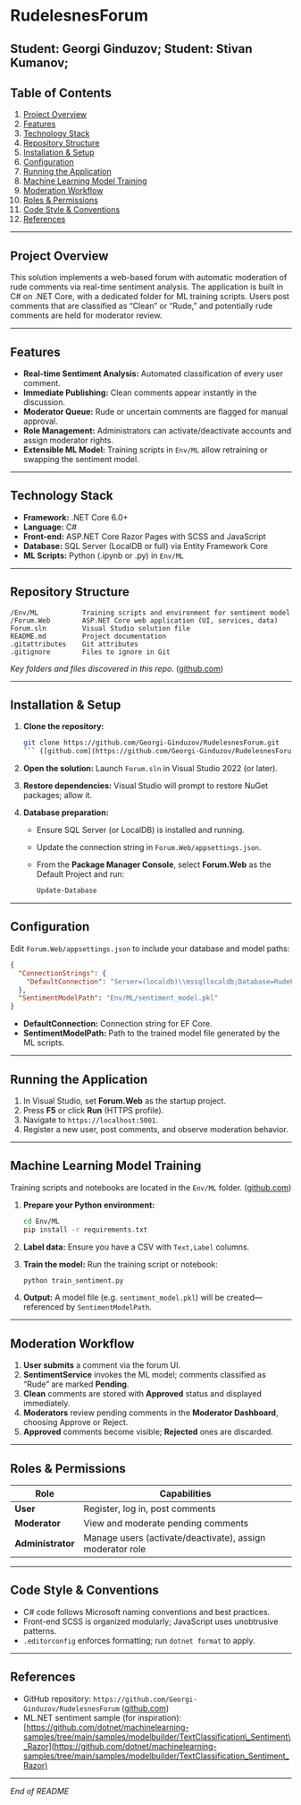 # RudelesnesForum
Student: Georgi Ginduzov; 
Student: Stivan Kumanov;
---

## Table of Contents

1. [Project Overview](#project-overview)
2. [Features](#features)
3. [Technology Stack](#technology-stack)
4. [Repository Structure](#repository-structure)
5. [Installation & Setup](#installation--setup)
6. [Configuration](#configuration)
7. [Running the Application](#running-the-application)
8. [Machine Learning Model Training](#machine-learning-model-training)
9. [Moderation Workflow](#moderation-workflow)
10. [Roles & Permissions](#roles--permissions)
11. [Code Style & Conventions](#code-style--conventions)
12. [References](#references)

---

## Project Overview

This solution implements a web-based forum with automatic moderation of rude comments via real-time sentiment analysis. The application is built in C# on .NET Core, with a dedicated folder for ML training scripts. Users post comments that are classified as “Clean” or “Rude,” and potentially rude comments are held for moderator review.

---

## Features

* **Real-time Sentiment Analysis:** Automated classification of every user comment.
* **Immediate Publishing:** Clean comments appear instantly in the discussion.
* **Moderator Queue:** Rude or uncertain comments are flagged for manual approval.
* **Role Management:** Administrators can activate/deactivate accounts and assign moderator rights.
* **Extensible ML Model:** Training scripts in `Env/ML` allow retraining or swapping the sentiment model.

---

## Technology Stack

* **Framework:** .NET Core 6.0+
* **Language:** C#
* **Front-end:** ASP.NET Core Razor Pages with SCSS and JavaScript
* **Database:** SQL Server (LocalDB or full) via Entity Framework Core
* **ML Scripts:** Python (.ipynb or .py) in `Env/ML`

---

## Repository Structure

```
/Env/ML           Training scripts and environment for sentiment model
/Forum.Web        ASP.NET Core web application (UI, services, data)
Forum.sln         Visual Studio solution file
README.md         Project documentation
.gitattributes    Git attributes
.gitignore        Files to ignore in Git
```

*Key folders and files discovered in this repo.* ([github.com](https://github.com/Georgi-Ginduzov/RudelesnesForum))

---

## Installation & Setup

1. **Clone the repository:**

   ````bash
   git clone https://github.com/Georgi-Ginduzov/RudelesnesForum.git
   ``` ([github.com](https://github.com/Georgi-Ginduzov/RudelesnesForum))
   ````
2. **Open the solution:** Launch `Forum.sln` in Visual Studio 2022 (or later).
3. **Restore dependencies:** Visual Studio will prompt to restore NuGet packages; allow it.
4. **Database preparation:**

   * Ensure SQL Server (or LocalDB) is installed and running.
   * Update the connection string in `Forum.Web/appsettings.json`.
   * From the **Package Manager Console**, select **Forum.Web** as the Default Project and run:

     ```powershell
     Update-Database
     ```

---

## Configuration

Edit `Forum.Web/appsettings.json` to include your database and model paths:

```json
{
  "ConnectionStrings": {
    "DefaultConnection": "Server=(localdb)\\mssqllocaldb;Database=RudeForumDb;Trusted_Connection=True;"
  },
  "SentimentModelPath": "Env/ML/sentiment_model.pkl"
}
```

* **DefaultConnection:** Connection string for EF Core.
* **SentimentModelPath:** Path to the trained model file generated by the ML scripts.

---

## Running the Application

1. In Visual Studio, set **Forum.Web** as the startup project.
2. Press **F5** or click **Run** (HTTPS profile).
3. Navigate to `https://localhost:5001`.
4. Register a new user, post comments, and observe moderation behavior.

---

## Machine Learning Model Training

Training scripts and notebooks are located in the `Env/ML` folder. ([github.com](https://github.com/Georgi-Ginduzov/RudelesnesForum))

1. **Prepare your Python environment:**

   ```bash
   cd Env/ML
   pip install -r requirements.txt
   ```
2. **Label data:** Ensure you have a CSV with `Text,Label` columns.
3. **Train the model:** Run the training script or notebook:

   ```bash
   python train_sentiment.py
   ```
4. **Output:** A model file (e.g. `sentiment_model.pkl`) will be created—referenced by `SentimentModelPath`.

---

## Moderation Workflow

1. **User submits** a comment via the forum UI.
2. **SentimentService** invokes the ML model; comments classified as “Rude” are marked **Pending**.
3. **Clean** comments are stored with **Approved** status and displayed immediately.
4. **Moderators** review pending comments in the **Moderator Dashboard**, choosing Approve or Reject.
5. **Approved** comments become visible; **Rejected** ones are discarded.

---

## Roles & Permissions

| Role              | Capabilities                                              |
| ----------------- | --------------------------------------------------------- |
| **User**          | Register, log in, post comments                           |
| **Moderator**     | View and moderate pending comments                        |
| **Administrator** | Manage users (activate/deactivate), assign moderator role |

---

## Code Style & Conventions

* C# code follows Microsoft naming conventions and best practices.
* Front-end SCSS is organized modularly; JavaScript uses unobtrusive patterns.
* `.editorconfig` enforces formatting; run `dotnet format` to apply.

---

## References

* GitHub repository: `https://github.com/Georgi-Ginduzov/RudelesnesForum` ([github.com](https://github.com/Georgi-Ginduzov/RudelesnesForum))
* ML.NET sentiment sample (for inspiration): [https://github.com/dotnet/machinelearning-samples/tree/main/samples/modelbuilder/TextClassification\_Sentiment\_Razor](https://github.com/dotnet/machinelearning-samples/tree/main/samples/modelbuilder/TextClassification_Sentiment_Razor)

---

*End of README*
